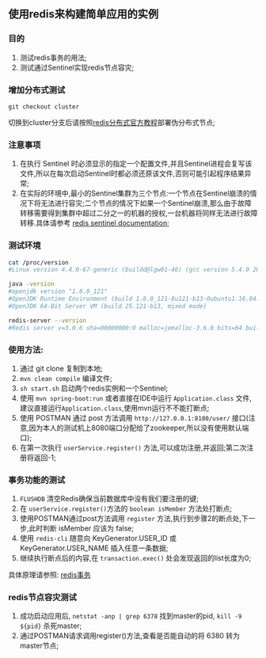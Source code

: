 ## 使用redis来构建简单应用的实例

### 目的

1. 测试redis事务的用法;
2. 测试通过Sentinel实现redis节点容灾;

### 增加分布式测试

```git
git checkout cluster
```

切换到cluster分支后请按照[redis分布式官方教程](https://redis.io/topics/cluster-tutorial#creating-and-using-a-redis-cluster)部署伪分布式节点;

### 注意事项

1. 在执行 Sentinel 时必须显示的指定一个配置文件,并且Sentinel进程会复写该文件,所以在每次启动Sentinel时都必须还原该文件,否则可能引起程序结果异常;
2. 在实际的环境中,最小的Sentinel集群为三个节点:一个节点在Sentinel崩溃的情况下将无法进行容灾;二个节点的情况下如果一个Sentinel崩溃,那么由于故障转移需要得到集群中超过二分之一的机器的授权,一台机器将同样无法进行故障转移.具体请参考 [redis sentinel documentation](https://redis.io/topics/sentinel);

### 测试环境

```bash
cat /proc/version
#Linux version 4.4.0-67-generic (buildd@lgw01-46) (gcc version 5.4.0 20160609 (Ubuntu 5.4.0-6ubuntu1~16.04.4) ) #88-Ubuntu SMP Wed Mar 8 16:34:45 UTC 2017

java -version
#openjdk version "1.8.0_121"
#OpenJDK Runtime Environment (build 1.8.0_121-8u121-b13-0ubuntu1.16.04.2-b13)
#OpenJDK 64-Bit Server VM (build 25.121-b13, mixed mode)

redis-server --version
#Redis server v=3.0.6 sha=00000000:0 malloc=jemalloc-3.6.0 bits=64 build=687a2a319020fa42
```


### 使用方法:

1. 通过 git clone 复制到本地;
2. `mvn clean compile` 编译文件;
3. `sh start.sh` 启动两个redis实例和一个Sentinel;
4. 使用 `mvn spring-boot:run` 或者直接在IDE中运行 `Application.class` 文件,建议直接运行`Application.class`,使用mvn运行不不能打断点;
5. 使用 POSTMAN 通过 post 方法调用 `http://127.0.0.1:8180/user/` 接口(注意,因为本人的测试机上8080端口分配给了zookeeper,所以没有使用默认端口);
6. 在第一次执行 `userService.register()` 方法,可以成功注册,并返回;第二次注册将返回-1;


### 事务功能的测试

1. `FLUSHDB` 清空Redis确保当前数据库中没有我们要注册的键;
2. 在 `userService.register()`方法的 `boolean isMember` 方法处打断点;
3. 使用POSTMAN通过post方法调用 `register` 方法,执行到步骤2的断点处,下一步,此时判断 isMember 应该为 false;
4. 使用 `redis-cli` 随意向 KeyGenerator.USER_ID 或 KeyGenerator.USER_NAME 插入任意一条数据;
5. 继续执行断点后的内容,在 `transaction.exec()` 处会发现返回的list长度为0;

具体原理请参照: [redis事务](https://redis.io/topics/transactions)


### redis节点容灾测试

1. 成功启动应用后, `netstat -anp | grep 6378` 找到master的pid, `kill -9 ${pid}` 杀死master;
2. 通过POSTMAN请求调用register()方法,查看是否能自动的将 6380 转为master节点;
